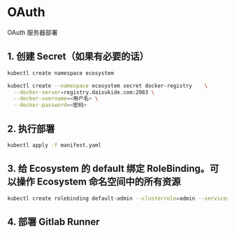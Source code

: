 # OAuth

OAuth 服务器部署

## 1. 创建 Secret（如果有必要的话）

```bash
kubectl create namespace ecosystem

kubectl create --namespace ecosystem secret docker-registry    \
  --docker-server=registry.daisukide.com:2083 \
  --docker-username=<用户名> \
  --docker-password=<密码>
```

## 2. 执行部署

```bash
kubectl apply -f manifest.yaml
```

## 3. 给 Ecosystem 的 default 绑定 RoleBinding。可以操作 Ecosystem 命名空间中的所有资源

```bash
kubectl create rolebinding default-admin --clusterrole=admin --serviceaccount=ecosystem:default --namespace=ecosystem
```

## 4. 部署 Gitlab Runner
```bash

```